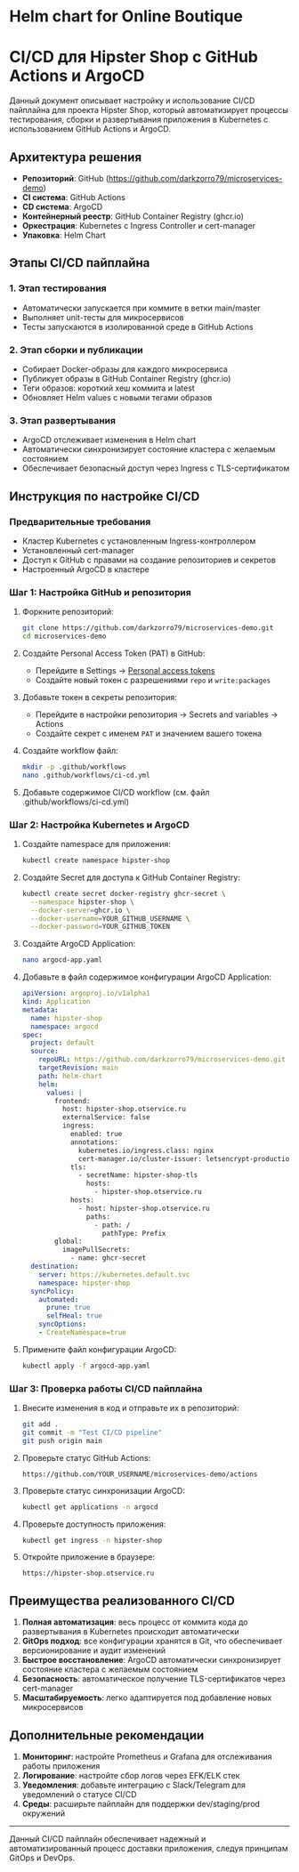 # Helm chart for Online Boutique

# CI/CD для Hipster Shop с GitHub Actions и ArgoCD

Данный документ описывает настройку и использование CI/CD пайплайна для проекта Hipster Shop, который автоматизирует процессы тестирования, сборки и развертывания приложения в Kubernetes с использованием GitHub Actions и ArgoCD.

## Архитектура решения

- **Репозиторий**: GitHub (https://github.com/darkzorro79/microservices-demo)
- **CI система**: GitHub Actions
- **CD система**: ArgoCD
- **Контейнерный реестр**: GitHub Container Registry (ghcr.io)
- **Оркестрация**: Kubernetes с Ingress Controller и cert-manager
- **Упаковка**: Helm Chart

## Этапы CI/CD пайплайна

### 1. Этап тестирования
- Автоматически запускается при коммите в ветки main/master
- Выполняет unit-тесты для микросервисов
- Тесты запускаются в изолированной среде в GitHub Actions

### 2. Этап сборки и публикации
- Собирает Docker-образы для каждого микросервиса
- Публикует образы в GitHub Container Registry (ghcr.io)
- Теги образов: короткий хеш коммита и latest
- Обновляет Helm values с новыми тегами образов

### 3. Этап развертывания
- ArgoCD отслеживает изменения в Helm chart
- Автоматически синхронизирует состояние кластера с желаемым состоянием
- Обеспечивает безопасный доступ через Ingress с TLS-сертификатом

## Инструкция по настройке CI/CD

### Предварительные требования
- Кластер Kubernetes с установленным Ingress-контроллером
- Установленный cert-manager
- Доступ к GitHub с правами на создание репозиториев и секретов
- Настроенный ArgoCD в кластере

### Шаг 1: Настройка GitHub и репозитория

1. Форкните репозиторий:
   ```bash
   git clone https://github.com/darkzorro79/microservices-demo.git
   cd microservices-demo
   ```

2. Создайте Personal Access Token (PAT) в GitHub:
   - Перейдите в Settings → [Personal access tokens](https://github.com/settings/tokens)
   - Создайте новый токен с разрешениями `repo` и `write:packages`

3. Добавьте токен в секреты репозитория:
   - Перейдите в настройки репозитория → Secrets and variables → Actions
   - Создайте секрет с именем `PAT` и значением вашего токена

4. Создайте workflow файл:
   ```bash
   mkdir -p .github/workflows
   nano .github/workflows/ci-cd.yml
   ```

5. Добавьте содержимое CI/CD workflow (см. файл .github/workflows/ci-cd.yml)

### Шаг 2: Настройка Kubernetes и ArgoCD

1. Создайте namespace для приложения:
   ```bash
   kubectl create namespace hipster-shop
   ```

2. Создайте Secret для доступа к GitHub Container Registry:
   ```bash
   kubectl create secret docker-registry ghcr-secret \
     --namespace hipster-shop \
     --docker-server=ghcr.io \
     --docker-username=YOUR_GITHUB_USERNAME \
     --docker-password=YOUR_GITHUB_TOKEN
   ```

3. Создайте ArgoCD Application:
   ```bash
   nano argocd-app.yaml
   ```

4. Добавьте в файл содержимое конфигурации ArgoCD Application:
   ```yaml
   apiVersion: argoproj.io/v1alpha1
   kind: Application
   metadata:
     name: hipster-shop
     namespace: argocd
   spec:
     project: default
     source:
       repoURL: https://github.com/darkzorro79/microservices-demo.git
       targetRevision: main
       path: helm-chart
       helm:
         values: |
           frontend:
             host: hipster-shop.otservice.ru
             externalService: false
             ingress:
               enabled: true
               annotations:
                 kubernetes.io/ingress.class: nginx
                 cert-manager.io/cluster-issuer: letsencrypt-production
               tls:
                 - secretName: hipster-shop-tls
                   hosts:
                     - hipster-shop.otservice.ru
               hosts:
                 - host: hipster-shop.otservice.ru
                   paths:
                     - path: /
                       pathType: Prefix
           global:
             imagePullSecrets:
               - name: ghcr-secret
     destination:
       server: https://kubernetes.default.svc
       namespace: hipster-shop
     syncPolicy:
       automated:
         prune: true
         selfHeal: true
       syncOptions:
       - CreateNamespace=true
   ```

5. Примените файл конфигурации ArgoCD:
   ```bash
   kubectl apply -f argocd-app.yaml
   ```

### Шаг 3: Проверка работы CI/CD пайплайна

1. Внесите изменения в код и отправьте их в репозиторий:
   ```bash
   git add .
   git commit -m "Test CI/CD pipeline"
   git push origin main
   ```

2. Проверьте статус GitHub Actions:
   ```
   https://github.com/YOUR_USERNAME/microservices-demo/actions
   ```

3. Проверьте статус синхронизации ArgoCD:
   ```bash
   kubectl get applications -n argocd
   ```

4. Проверьте доступность приложения:
   ```bash
   kubectl get ingress -n hipster-shop
   ```

5. Откройте приложение в браузере:
   ```
   https://hipster-shop.otservice.ru
   ```

## Преимущества реализованного CI/CD

1. **Полная автоматизация**: весь процесс от коммита кода до развертывания в Kubernetes происходит автоматически
2. **GitOps подход**: все конфигурации хранятся в Git, что обеспечивает версионирование и аудит изменений
3. **Быстрое восстановление**: ArgoCD автоматически синхронизирует состояние кластера с желаемым состоянием
4. **Безопасность**: автоматическое получение TLS-сертификатов через cert-manager
5. **Масштабируемость**: легко адаптируется под добавление новых микросервисов

## Дополнительные рекомендации

1. **Мониторинг**: настройте Prometheus и Grafana для отслеживания работы приложения
2. **Логирование**: настройте сбор логов через EFK/ELK стек
3. **Уведомления**: добавьте интеграцию с Slack/Telegram для уведомлений о статусе CI/CD
4. **Среды**: расширьте пайплайн для поддержки dev/staging/prod окружений

---

Данный CI/CD пайплайн обеспечивает надежный и автоматизированный процесс доставки приложения, следуя принципам GitOps и DevOps.
